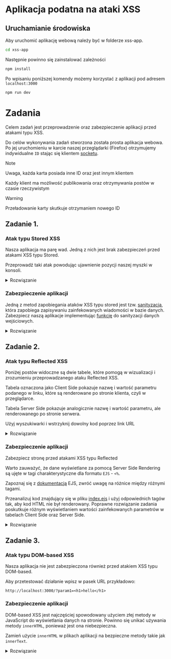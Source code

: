 # Aplikacja podatna na ataki XSS

## Uruchamianie środowiska

Aby uruchomić aplikację webową należy być w folderze xss-app.

```bash
cd xss-app 
```

Następnie powinno się zainstalować zależności

```bash
npm install
```

Po wpisaniu poniższej komendy możemy korzystać z aplikacji pod adresem `localhost:3000`

```bash
npm run dev
```

# Zadania

Celem zadań jest przeprowadzenie oraz zabezpieczenie aplikacji przed atakami typu XSS.

Do celów wykonywania zadań stworzona została prosta aplikacja webowa. Po jej uruchomieniu w karcie naszej przeglądarki (Firefox) otrzymujemy indywidualne `ID` stając się klientem [socketu](https://socket.io).
> [!NOTE]
> Uwaga, każda karta posiada inne ID oraz jest innym klientem

Każdy klient ma możliwość publikowania oraz otrzymywania postów w czasie rzeczywistym
> [!WARNING]
> Przeładowanie karty skutkuje otrzymaniem nowego ID

## Zadanie 1.

### Atak typu Stored XSS

Nasza aplikacja ma parę wad. Jedną z nich jest brak zabezpieczeń przed atakami XSS typu Stored.

Przeprowadź taki atak powodując ujawnienie pozycji naszej myszki w konsoli.

<details>
<summary>Rozwiązanie</summary>

Zamieść przykłądowy post:
```
<img src='*' onmouseover="document.addEventListener('mousemove', (event) => {
    console.log(`Mouse moved to: X=${event.clientX}, Y=${event.clientY}`);
  });"/>
```
</details>

### Zabezpieczenie aplikacji

Jedną z metod zapobiegania ataków XSS typu stored jest tzw. [sanityzacja](https://bito.ai/resources/sanitize-input-javascript-javascript-explained/), która zapobiega zapisywaniu zainfekowanych wiadomości w bazie danych.
Zabezpiecz naszą aplikacje implementując [funkcję](./xss-app/src/utils/sanitizeInput.ts) do sanityzacji danych wejściowych.

<details><summary>Rozwiązanie</summary>

Funkcja w pliku `/xss-app/utils/sanitizeInput.ts`
```typescript
const sanitizeInput = (input: string): string => {
    const map: Record<string, string> = {
        '&': '&amp;',
        '<': '&lt;',
        '>': '&gt;',
        '"': '&quot;',
        "'": '&#x27;',
        '/': '&#x2F;',
      };
    
      const reg: RegExp = /[&<>"'/]/g;
    
      return input.replace(reg, (match: string): string => map[match]);
}
```
</details>

## Zadanie 2.

### Atak typu Reflected XSS

Poniżej postów widoczne są dwie tabele, które pomogą w wizualizacji i zrozumieniu przeprowadzanego ataku Reflected XSS.

Tabela oznaczona jako Client Side pokazuje nazwę i wartość parametru podanego w linku, które są renderowane po stronie klienta, czyli w przeglądarce.

Tabela Server Side pokazuje analogicznie nazwę i wartość parametru, ale renderowanego po stronie serwera.

Użyj wyszukiwarki i wstrzyknij dowolny kod poprzez link URL

<details>
<summary>Rozwiązanie</summary>

przykładowy link
```html
http://localhost:3000/?param=<h1>to jest zainfekowana wiadomość</h1>
```

</details>

### Zabezpieczenie aplikacji

Zabezpiecz stronę przed atakami XSS typu Reflected

Warto zauważyć, że dane wyświetlane za pomocą Server Side Rendering są ujęte w tagi charakterystyczne dla formatu `EJS` - `<%`.

Zapoznaj się z [dokumentacją](https://ejs.co/#docs) EJS, zwróć uwagę na różnice między różnymi tagami.

Przeanalizuj kod znajdujący się w pliku [index.ejs](./xss-app/src/views/index.ejs) i użyj odpowiednich tagów tak, aby kod HTML nie był renderowany. Poprawne rozwiązanie zadania poskutkuje różnym wyświetlaniem wartości zainfekowanych parametrów w tabelach Client Side oraz Server Side.

<details>
<summary>Rozwiązanie</summary>

oryginalny fragment kodu:
```html
      <tbody>
        <% queryParams.forEach(param => { %>
          <tr>
              <td><%- param.name %></td>
              <td><%- param.value%></td>
          </tr>
        <%}); %>
      </tbody>
```

zmieniony fragment kodu
```html
      <tbody>
        <% queryParams.forEach(param => { %>
          <tr>
              <td><%= param.name %></td>
              <td><%= param.value%></td>
          </tr>
        <%}); %>
      </tbody>
```

</details>

## Zadanie 3.

### Atak typu DOM-based XSS

Nasza aplikacja nie jest zabezpieczona również przed atakiem XSS typu DOM-based.

Aby przetestować działanie wpisz w pasek URL przykładowo:

`http://localhost:3000/?param1=<h1>hello</h1>`

### Zabezpieczenie aplikacji

DOM-based XSS jest najczęściej spowodowany użyciem złej metody w JavaScript do wyświetlania danych na stronie. Powinno się unikać używania metody `innerHTML`, ponieważ jest ona niebezpieczna. 

Zamień użycie `innerHTML` w plikach aplikacji na bezpieczne metody takie jak `innerText`.

<details><summary>Rozwiązanie</summary>

```typescript
// app.js file
msgAuthorDiv.innerText = `${messageObj.clientId !== socket.id ? messageObj.clientId : 'you'}:`; 
msgContentDiv.innerText = messageObj.content;
msgTimestampDiv.innerText = formatDate(messageObj.timestamp);

// queryParams.js
nameTd.innerText = name;
valueTd.innerText = value;
```
</details>
